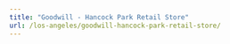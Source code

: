 ```yaml
---
title: "Goodwill - Hancock Park Retail Store"
url: /los-angeles/goodwill-hancock-park-retail-store/
---
```

